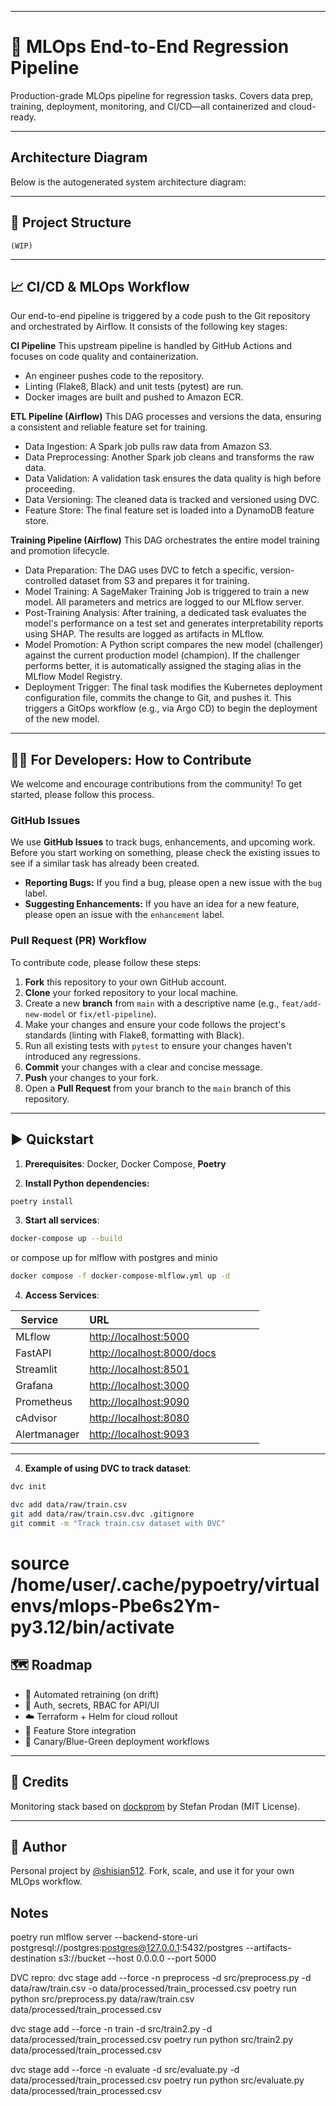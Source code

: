 -----

# 🚀 MLOps End-to-End Regression Pipeline

Production-grade MLOps pipeline for regression tasks. Covers data prep, training, deployment, monitoring, and CI/CD—all containerized and cloud-ready.

-----

## Architecture Diagram

Below is the autogenerated system architecture diagram:

-----

## 📁 Project Structure

```text
(WIP)
```

-----

## 📈 CI/CD & MLOps Workflow

Our end-to-end pipeline is triggered by a code push to the Git repository and orchestrated by Airflow. It consists of the following key stages:

**CI Pipeline**
This upstream pipeline is handled by GitHub Actions and focuses on code quality and containerization.

  - An engineer pushes code to the repository.
  - Linting (Flake8, Black) and unit tests (pytest) are run.
  - Docker images are built and pushed to Amazon ECR.

**ETL Pipeline (Airflow)**
This DAG processes and versions the data, ensuring a consistent and reliable feature set for training.

  - Data Ingestion: A Spark job pulls raw data from Amazon S3.
  - Data Preprocessing: Another Spark job cleans and transforms the raw data.
  - Data Validation: A validation task ensures the data quality is high before proceeding.
  - Data Versioning: The cleaned data is tracked and versioned using DVC.
  - Feature Store: The final feature set is loaded into a DynamoDB feature store.

**Training Pipeline (Airflow)**
This DAG orchestrates the entire model training and promotion lifecycle.

  - Data Preparation: The DAG uses DVC to fetch a specific, version-controlled dataset from S3 and prepares it for training.
  - Model Training: A SageMaker Training Job is triggered to train a new model. All parameters and metrics are logged to our MLflow server.
  - Post-Training Analysis: After training, a dedicated task evaluates the model's performance on a test set and generates interpretability reports using SHAP. The results are logged as artifacts in MLflow.
  - Model Promotion: A Python script compares the new model (challenger) against the current production model (champion). If the challenger performs better, it is automatically assigned the staging alias in the MLflow Model Registry.
  - Deployment Trigger: The final task modifies the Kubernetes deployment configuration file, commits the change to Git, and pushes it. This triggers a GitOps workflow (e.g., via Argo CD) to begin the deployment of the new model.

-----

## 👨‍💻 For Developers: How to Contribute

We welcome and encourage contributions from the community\! To get started, please follow this process.

### **GitHub Issues**

We use **GitHub Issues** to track bugs, enhancements, and upcoming work. Before you start working on something, please check the existing issues to see if a similar task has already been created.

  * **Reporting Bugs:** If you find a bug, please open a new issue with the `bug` label.
  * **Suggesting Enhancements:** If you have an idea for a new feature, please open an issue with the `enhancement` label.

### **Pull Request (PR) Workflow**

To contribute code, please follow these steps:

1.  **Fork** this repository to your own GitHub account.
2.  **Clone** your forked repository to your local machine.
3.  Create a new **branch** from `main` with a descriptive name (e.g., `feat/add-new-model` or `fix/etl-pipeline`).
4.  Make your changes and ensure your code follows the project's standards (linting with Flake8, formatting with Black).
5.  Run all existing tests with `pytest` to ensure your changes haven't introduced any regressions.
6.  **Commit** your changes with a clear and concise message.
7.  **Push** your changes to your fork.
8.  Open a **Pull Request** from your branch to the `main` branch of this repository.

-----

## ▶️ Quickstart

1.  **Prerequisites**: Docker, Docker Compose, **Poetry**

2.  **Install Python dependencies:**

<!-- end list -->

```bash
poetry install
```

3.  **Start all services**:

<!-- end list -->

```bash
docker-compose up --build
```
or compose up for mlflow with postgres and minio
```bash
docker compose -f docker-compose-mlflow.yml up -d
```
4.  **Access Services**:

| Service      | URL                                                      |
| ------------ | -------------------------------------------------------- |
| MLflow       | [http://localhost:5000](https://www.google.com/search?q=http://localhost:5000)           |
| FastAPI      | [http://localhost:8000/docs](https://www.google.com/search?q=http://localhost:8000/docs) |
| Streamlit    | [http://localhost:8501](https://www.google.com/search?q=http://localhost:8501)           |
| Grafana      | [http://localhost:3000](https://www.google.com/search?q=http://localhost:3000)           |
| Prometheus   | [http://localhost:9090](https://www.google.com/search?q=http://localhost:9090)           |
| cAdvisor     | [http://localhost:8080](https://www.google.com/search?q=http://localhost:8080)           |
| Alertmanager | [http://localhost:9093](https://www.google.com/search?q=http://localhost:9093)           |

-----

4.  **Example of using DVC to track dataset**:

```bash
dvc init
```

```bash
dvc add data/raw/train.csv
git add data/raw/train.csv.dvc .gitignore
git commit -m "Track train.csv dataset with DVC"
```

# source /home/user/.cache/pypoetry/virtualenvs/mlops-Pbe6s2Ym-py3.12/bin/activate

## 🗺️ Roadmap

  * 🔁 Automated retraining (on drift)
  * 🔐 Auth, secrets, RBAC for API/UI
  * ☁️ Terraform + Helm for cloud rollout
  * 🧠 Feature Store integration
  * 🚦 Canary/Blue-Green deployment workflows

-----

## 🙌 Credits

Monitoring stack based on [dockprom](https://github.com/stefanprodan/dockprom) by Stefan Prodan (MIT License).

-----

## 👤 Author

Personal project by [@shisian512](https://github.com/shisian512).
Fork, scale, and use it for your own MLOps workflow.

## Notes
poetry run mlflow server --backend-store-uri postgresql://postgres:postgres@127.0.0.1:5432/postgres --artifacts-destination s3://bucket --host 0.0.0.0 --port
 5000


DVC repro:
dvc stage add --force -n preprocess -d src/preprocess.py -d data/raw/train.csv -o data/processed/train_processed.csv poetry run python src/preprocess.py data/raw/train.csv data/processed/train_processed.csv

dvc stage add --force -n train -d src/train2.py -d data/processed/train_processed.csv poetry run python src/train2.py data/processed/train_processed.csv

dvc stage add --force -n evaluate -d src/evaluate.py -d data/processed/train_processed.csv poetry run python src/evaluate.py data/processed/train_processed.csv
